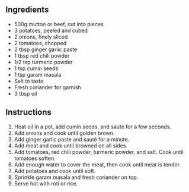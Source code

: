 ## Ingredients
- 500g mutton or beef, cut into pieces
- 3 potatoes, peeled and cubed
- 2 onions, finely sliced
- 2 tomatoes, chopped
- 2 tbsp ginger garlic paste
- 1 tbsp red chili powder
- 1/2 tsp turmeric powder
- 1 tsp cumin seeds
- 1 tsp garam masala
- Salt to taste
- Fresh coriander for garnish
- 3 tbsp oil

## Instructions
1. Heat oil in a pot, add cumin seeds, and sauté for a few seconds.
2. Add onions and cook until golden brown.
3. Add ginger garlic paste and sauté for a minute.
4. Add meat and cook until browned on all sides.
5. Add tomatoes, red chili powder, turmeric powder, and salt. Cook until tomatoes soften.
6. Add enough water to cover the meat, then cook until meat is tender.
7. Add potatoes and cook until soft.
8. Sprinkle garam masala and fresh coriander on top.
9. Serve hot with roti or rice.